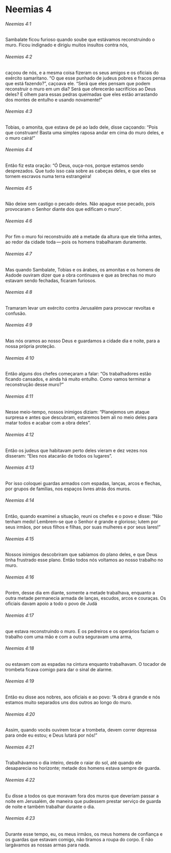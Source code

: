 # Neemias 4

###### Neemias 4:1

Sambalate ficou furioso quando soube que estávamos reconstruindo o muro. Ficou indignado e dirigiu muitos insultos contra nós,

###### Neemias 4:2

caçoou de nós, e a mesma coisa fizeram os seus amigos e os oficiais do exército samaritano. “O que esse punhado de judeus pobres e fracos pensa que está fazendo?”, caçoava ele. “Será que eles pensam que podem reconstruir o muro em um dia? Será que oferecerão sacrifícios ao Deus deles? E olhem para essas pedras queimadas que eles estão arrastando dos montes de entulho e usando novamente!”

###### Neemias 4:3

Tobias, o amonita, que estava de pé ao lado dele, disse caçoando: “Pois que construam! Basta uma simples raposa andar em cima do muro deles, e o muro cairá!”

###### Neemias 4:4

Então fiz esta oração: “Ó Deus, ouça-nos, porque estamos sendo desprezados. Que tudo isso caia sobre as cabeças deles, e que eles se tornem escravos numa terra estrangeira!

###### Neemias 4:5

Não deixe sem castigo o pecado deles. Não apague esse pecado, pois provocaram o Senhor diante dos que edificam o muro”.

###### Neemias 4:6

Por fim o muro foi reconstruído até a metade da altura que ele tinha antes, ao redor da cidade toda — pois os homens trabalharam duramente.

###### Neemias 4:7

Mas quando Sambalate, Tobias e os árabes, os amonitas e os homens de Asdode ouviram dizer que a obra continuava e que as brechas no muro estavam sendo fechadas, ficaram furiosos.

###### Neemias 4:8

Tramaram levar um exército contra Jerusalém para provocar revoltas e confusão.

###### Neemias 4:9

Mas nós oramos ao nosso Deus e guardamos a cidade dia e noite, para a nossa própria proteção.

###### Neemias 4:10

Então alguns dos chefes começaram a falar: “Os trabalhadores estão ficando cansados, e ainda há muito entulho. Como vamos terminar a reconstrução desse muro?”

###### Neemias 4:11

Nesse meio-tempo, nossos inimigos diziam: “Planejemos um ataque surpresa e antes que descubram, estaremos bem ali no meio deles para matar todos e acabar com a obra deles”.

###### Neemias 4:12

Então os judeus que habitavam perto deles vieram e dez vezes nos disseram: “Eles nos atacarão de todos os lugares”.

###### Neemias 4:13

Por isso coloquei guardas armados com espadas, lanças, arcos e flechas, por grupos de famílias, nos espaços livres atrás dos muros.

###### Neemias 4:14

Então, quando examinei a situação, reuni os chefes e o povo e disse: “Não tenham medo! Lembrem-se que o Senhor é grande e glorioso; lutem por seus irmãos, por seus filhos e filhas, por suas mulheres e por seus lares!”

###### Neemias 4:15

Nossos inimigos descobriram que sabíamos do plano deles, e que Deus tinha frustrado esse plano. Então todos nós voltamos ao nosso trabalho no muro.

###### Neemias 4:16

Porém, desse dia em diante, somente a metade trabalhava, enquanto a outra metade permanecia armada de lanças, escudos, arcos e couraças. Os oficiais davam apoio a todo o povo de Judá

###### Neemias 4:17

que estava reconstruindo o muro. E os pedreiros e os operários faziam o trabalho com uma mão e com a outra seguravam uma arma,

###### Neemias 4:18

ou estavam com as espadas na cintura enquanto trabalhavam. O tocador de trombeta ficava comigo para dar o sinal de alarme.

###### Neemias 4:19

Então eu disse aos nobres, aos oficiais e ao povo: “A obra é grande e nós estamos muito separados uns dos outros ao longo do muro.

###### Neemias 4:20

Assim, quando vocês ouvirem tocar a trombeta, devem correr depressa para onde eu estou; e Deus lutará por nós!”

###### Neemias 4:21

Trabalhávamos o dia inteiro, desde o raiar do sol, até quando ele desaparecia no horizonte; metade dos homens estava sempre de guarda.

###### Neemias 4:22

Eu disse a todos os que moravam fora dos muros que deveriam passar a noite em Jerusalém, de maneira que pudessem prestar serviço de guarda de noite e também trabalhar durante o dia.

###### Neemias 4:23

Durante esse tempo, eu, os meus irmãos, os meus homens de confiança e os guardas que estavam comigo, não tiramos a roupa do corpo. E não largávamos as nossas armas para nada.

